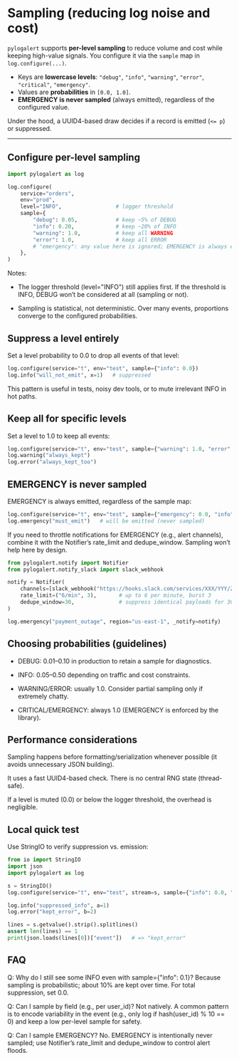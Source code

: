 # Sampling (reducing log noise and cost)

`pylogalert` supports **per-level sampling** to reduce volume and cost while keeping high-value signals.
You configure it via the `sample` map in `log.configure(...)`.

- Keys are **lowercase levels**: `"debug"`, `"info"`, `"warning"`, `"error"`, `"critical"`, `"emergency"`.
- Values are **probabilities** in `[0.0, 1.0]`.
- **EMERGENCY is never sampled** (always emitted), regardless of the configured value.

Under the hood, a UUID4-based draw decides if a record is emitted (`<= p`) or suppressed.

---

## Configure per-level sampling

```python
import pylogalert as log

log.configure(
    service="orders",
    env="prod",
    level="INFO",                 # logger threshold
    sample={
        "debug": 0.05,            # keep ~5% of DEBUG
        "info": 0.20,             # keep ~20% of INFO
        "warning": 1.0,           # keep all WARNING
        "error": 1.0,             # keep all ERROR
        # "emergency": any value here is ignored; EMERGENCY is always emitted
    },
)
```

Notes:

- The logger threshold (level="INFO") still applies first.
If the threshold is INFO, DEBUG won’t be considered at all (sampling or not).

- Sampling is statistical, not deterministic. Over many events, proportions converge to the configured probabilities.

## Suppress a level entirely

Set a level probability to 0.0 to drop all events of that level:

```python
log.configure(service="t", env="test", sample={"info": 0.0})
log.info("will_not_emit", x=1)   # suppressed
```
This pattern is useful in tests, noisy dev tools, or to mute irrelevant INFO in hot paths.

## Keep all for specific levels

Set a level to 1.0 to keep all events:

```python
log.configure(service="t", env="test", sample={"warning": 1.0, "error": 1.0})
log.warning("always_kept")
log.error("always_kept_too")
```

## EMERGENCY is never sampled

EMERGENCY is always emitted, regardless of the sample map:

```python
log.configure(service="t", env="test", sample={"emergency": 0.0, "info": 0.0})
log.emergency("must_emit")   # will be emitted (never sampled)
```

If you need to throttle notifications for EMERGENCY (e.g., alert channels), combine it with the Notifier’s rate_limit and dedupe_window. Sampling won’t help here by design.

```python
from pylogalert.notify import Notifier
from pylogalert.notify_slack import slack_webhook

notify = Notifier(
    channels=[slack_webhook("https://hooks.slack.com/services/XXX/YYY/ZZZ")],
    rate_limit=("6/min", 3),       # up to 6 per minute, burst 3
    dedupe_window=30,              # suppress identical payloads for 30s
)

log.emergency("payment_outage", region="us-east-1", _notify=notify)
```

## Choosing probabilities (guidelines)

- DEBUG: 0.01–0.10 in production to retain a sample for diagnostics.

- INFO: 0.05–0.50 depending on traffic and cost constraints.

- WARNING/ERROR: usually 1.0. Consider partial sampling only if extremely chatty.

- CRITICAL/EMERGENCY: always 1.0 (EMERGENCY is enforced by the library).

## Performance considerations

Sampling happens before formatting/serialization whenever possible (it avoids unnecessary JSON building).

It uses a fast UUID4-based check. There is no central RNG state (thread-safe).

If a level is muted (0.0) or below the logger threshold, the overhead is negligible.

## Local quick test

Use StringIO to verify suppression vs. emission:

```python
from io import StringIO
import json
import pylogalert as log

s = StringIO()
log.configure(service="t", env="test", stream=s, sample={"info": 0.0, "error": 1.0})

log.info("suppressed_info", a=1)
log.error("kept_error", b=2)

lines = s.getvalue().strip().splitlines()
assert len(lines) == 1
print(json.loads(lines[0])["event"])   # => "kept_error"
```

## FAQ

Q: Why do I still see some INFO even with sample={"info": 0.1}?
Because sampling is probabilistic; about 10% are kept over time. For total suppression, set 0.0.

Q: Can I sample by field (e.g., per user_id)?
Not natively. A common pattern is to encode variability in the event (e.g., only log if hash(user_id) % 10 == 0) and keep a low per-level sample for safety.

Q: Can I sample EMERGENCY?
No. EMERGENCY is intentionally never sampled; use Notifier’s rate_limit and dedupe_window to control alert floods.